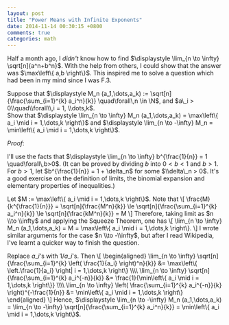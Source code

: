 ```yaml
---
layout: post
title: "Power Means with Infinite Exponents"
date: 2014-11-14 00:30:15 +0800
comments: true
categories: math
---
```


Half a month ago, I *didn't* know how to find $\\displaystyle
\\lim\_\{n \\to \\infty} \\sqrt\[n\]\{a^n+b^n}$.  With the help from
others, I could show that the answer was $\\max\\left\\\{ a,b
\\right\\}$.  This inspired me to solve a question which had been in
my mind since I was F.3.

Suppose that $\\displaystyle M\_n (a\_1,\\dots,a\_k) :=
\\sqrt\[n\]\{\\frac\{\\sum\_\{i=1}^\{k} a\_i^n}\{k}}
\\quad\\forall\\,n \\in \\N$, and $a\_i > 0\\quad\\forall\\,i = 1,
\\dots,k$.  
Show that $\\displaystyle \\lim\_\{n \\to \\infty} M\_n
(a\_1,\\dots,a\_k) = \\max\\left\\\{ a\_i \\mid i = 1,\\dots,k
\\right\\}$ and $\\displaystyle \\lim\_\{n \\to -\\infty} M\_n =
\\min\\left\\\{ a\_i \\mid i = 1,\\dots,k \\right\\}$.

*Proof*\:

I'll use the facts that $\\displaystyle \\lim\_\{n \\to \\infty}
b^\{\\frac\{1}\{n}} = 1 \\quad\\forall\\,b>0$.  (It can be proved by
dividing $b$ into $0 < b < 1$ and $b > 1$.  For $b > 1$, let
$b^\{\\frac\{1}\{n}} = 1 + \\delta\_n$ for some $\\delta\_n > 0$.
It's a good exercise on the definition of limits, the binomial
expansion and elementary properties of inequalities.)

Let $M := \\max\\left\\\{ a\_i \\mid i = 1,\\dots,k \\right\\}$.  Note
that
\\\[
\\frac\{M}\{k^\{\\frac\{1}\{n}}} = \\sqrt\[n\]\{\\frac\{M^n}\{k}}
\\le \\sqrt\[n\]\{\\frac\{\\sum\_\{i=1}^\{k} a\_i^n}\{k}} \\le
\\sqrt\[n\]\{\\frac\{kM^n}\{k}} = M
\\\]
Therefore, taking limit as $n \\to \\infty$ and applying the Squeeze
Theorem, one has
\\\[
\\lim\_\{n \\to \\infty} M\_n (a\_1,\\dots,a\_k) = M = \\max\\left\\\{
a\_i \\mid i = 1,\\dots,k \\right\\}.
\\\]
I wrote similar arguments for the case $n \\to -\\infty$, but after I
read Wikipedia, I've learnt a quicker way to finish the question.

Replace $a\_i$'s with $1/a\_i$'s.  Then
\\\[
\\begin\{aligned}
\\lim\_\{n \\to \\infty} \\sqrt\[n\]\{\\frac\{\\sum\_\{i=1}^\{k}
\\left( \\frac\{1}\{a\_i} \\right)^n}\{k}} &= \\max\\left\\\{
\\left.\\frac\{1}\{a\_i} \\right\| i = 1,\\dots,k \\right\\} \\\\\\\\
\\lim\_\{n \\to \\infty} \\sqrt\[n\]\{\\frac\{\\sum\_\{i=1}^\{k}
a\_i^\{-n}}\{k}} &= \\frac\{1}\{\\min\\left\\\{ a\_i \\mid i =
1,\\dots,k \\right\\}} \\\\\\\\
\\lim\_\{n \\to \\infty} \\left( \\frac\{\\sum\_\{i=1}^\{k}
a\_i^\{-n}}\{k} \\right)^\{-\\frac\{1}\{n}} &= \\min\\left\\\{ a\_i
\\mid i = 1,\\dots,k \\right\\}
\\end\{aligned}
\\\]
Hence, $\\displaystyle \\lim\_\{n \\to -\\infty} M\_n
(a\_1,\\dots,a\_k) = \\lim\_\{n \\to -\\infty}
\\sqrt\[n\]\{\\frac\{\\sum\_\{i=1}^\{k} a\_i^n}\{k}} = \\min\\left\\\{
a\_i \\mid i = 1,\\dots,k \\right\\}$.

